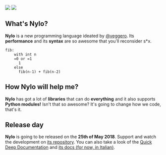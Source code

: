 ![](https://raw.githubusercontent.com/pyTeens/nylo/gh-pages/docs/images/NyloBanner.png) [![](https://travis-ci.org/pyTeens/nylo.svg?branch=master)](https://travis-ci.org/pyTeens/nylo)

## What's Nylo?

**Nylo** is a new programming language ideated by [@veggero](https://github.com/veggero).
Its __performance__ and its __syntax__ are so awesome that you'll reconsider s*x.

```
fib:
    with int n
    =0 or =1
      1
    else
      fib(n-1) + fib(n-2)
```
## How Nylo will help me?

**Nylo** has got a lot of **libraries** that can do **everything** and it also supports __Python modules!__ Isn't that so awesome?
It's going to change how we code, that's it.

## Release day

**Nylo** is going to be released on the **25th of May 2018**.
Support and watch the development on [its repository](https://github.com/pyTeens/nylo).
You can also take a look of the [Quick Deep Documentation](https://github.com/pyTeens/nylo/wiki/Quick-Deep-Documentation) and [its docs (for now, in Italian)](https://pyteens.github.io/nylo/docs/Nylo.odt).
